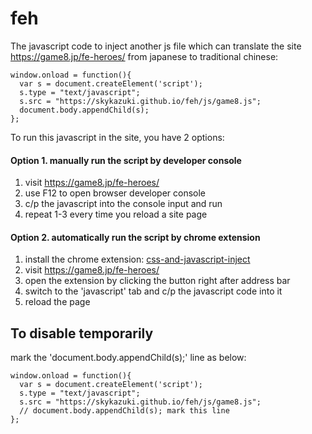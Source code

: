 # feh
The javascript code to inject another js file which can translate the site https://game8.jp/fe-heroes/ from japanese to traditional chinese:

```
window.onload = function(){
  var s = document.createElement('script');
  s.type = "text/javascript";
  s.src = "https://skykazuki.github.io/feh/js/game8.js";
  document.body.appendChild(s);
};
```

To run this javascript in the site, you have 2 options:
#### Option 1.  manually run the script by developer console
1.  visit <https://game8.jp/fe-heroes/>
2.  use F12 to open browser developer console  
3.  c/p the javascript into the console input and run  
4.  repeat 1-3 every time you reload a site page  

#### Option 2.  automatically run the script by chrome extension
1.  install the chrome extension: [css-and-javascript-inject](https://chrome.google.com/webstore/detail/css-and-javascript-inject/ckddknfdmcemedlmmebildepcmneakaa?hl=zh-TW) 
2.  visit <https://game8.jp/fe-heroes/>
3.  open the extension by clicking the button right after address bar  
4.  switch to the 'javascript' tab and c/p the javascript code into it  
5.  reload the page  

## To disable temporarily
mark the 'document.body.appendChild(s);' line as below:
```
window.onload = function(){
  var s = document.createElement('script');
  s.type = "text/javascript";
  s.src = "https://skykazuki.github.io/feh/js/game8.js";
  // document.body.appendChild(s); mark this line
};
```
